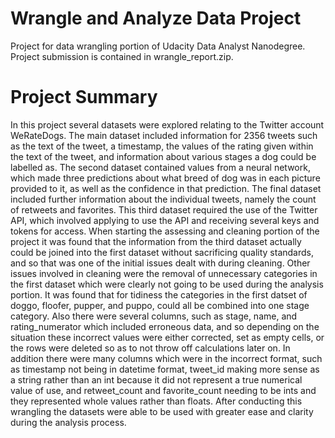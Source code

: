 # Wrangle and Analyze Data Project

Project for data wrangling portion of Udacity Data Analyst Nanodegree. Project submission is contained in wrangle_report.zip.

# Project Summary

In this project several datasets were explored relating to the Twitter account WeRateDogs. The main dataset included information for 2356 tweets such as the text of the tweet, a timestamp, the values of the rating given within the text of the tweet, and information about various stages a dog could be labelled as. The second dataset contained values from a neural network, which made three predictions about what breed of dog was in each picture provided to it, as well as the confidence in that prediction. The final dataset included further information about the individual tweets, namely the count of retweets and favorites. This third dataset required the use of the Twitter API, which involved applying to use the API and receiving several keys and tokens for access. When starting the assessing and cleaning portion of the project it was found that the information from the third dataset actually could be joined into the first dataset without sacrificing quality standards, and so that was one of the initial issues dealt with during cleaning. Other issues involved in cleaning were the removal of unnecessary categories in the first dataset which were clearly not going to be used during the analysis portion. It was found that for tidiness the categories in the first datset of doggo, floofer, pupper, and puppo, could all be combined into one stage category. Also there were several columns, such as stage, name, and rating_numerator which included erroneous data, and so depending on the situation these incorrect values were either corrected, set as empty cells, or the rows were deleted so as to not throw off calculations later on. In addition there were many columns which were in the incorrect format, such as timestamp not being in datetime format, tweet_id making more sense as a string rather than an int because it did not represent a true numerical value of use, and retweet_count and favorite_count needing to be ints and they represented whole values rather than floats. After conducting this wrangling the datasets were able to be used with greater ease and clarity during the analysis process.
